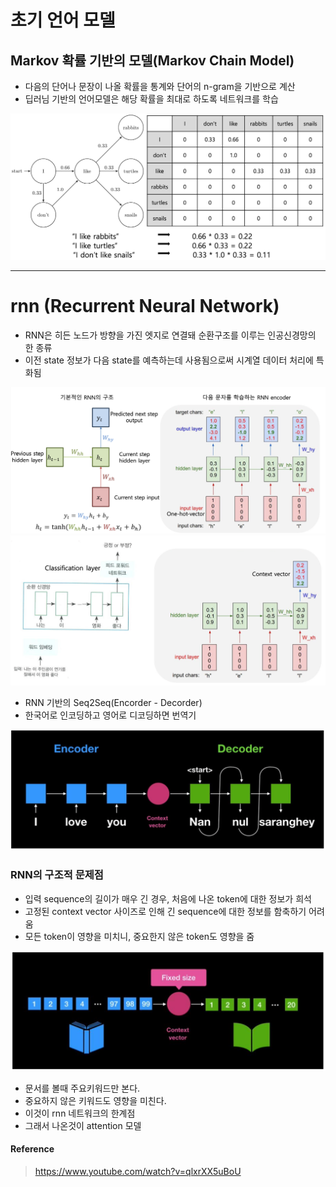 # 초기 언어 모델
## Markov 확률 기반의 모델(Markov Chain Model)
 - 다음의 단어나 문장이 나올 확률을 통계와 단어의 n-gram을 기반으로 계산
 - 딥러님 기반의 언어모델은 해당 확률을 최대로 하도록 네트워크를 학습

 ![전이 확률 그래프](/img/2.png)

---

# rnn (Recurrent Neural Network)
 - RNN은 히든 노드가 방향을 가진 엣지로 연결돼 순환구조를 이루는 인공신경망의 한 종류
 - 이전 state 정보가 다음 state를 예측하는데 사용됨으로써 시계열 데이터 처리에 특화됨
 
 ![rnn의 구조](/img/3.png)
 ![rnn의 구조2](/img/3-1.png)

 - RNN 기반의 Seq2Seq(Encorder - Decorder)
 - 한국어로 인코딩하고 영어로 디코딩하면 번역기
 
 ![encoder-decoder](/img/4.png)

### RNN의 구조적 문제점
 - 입력 sequence의 길이가 매우 긴 경우, 처음에 나온 token에 대한 정보가 희석
 - 고정된 context vector 사이즈로 인해 긴 sequence에 대한 정보를 함축하기 어려움
 - 모든 token이 영향을 미치니, 중요한지 않은 token도 영향을 줌
 
 ![rnn 문제점](/img/5.png)
 
 - 문서를 볼때 주요키워드만 본다.
 - 중요하지 않은 키워드도 영향을 미친다.
 - 이것이 rnn 네트워크의 한계점
 - 그래서 나온것이 attention 모델

#### Reference
> https://www.youtube.com/watch?v=qlxrXX5uBoU
